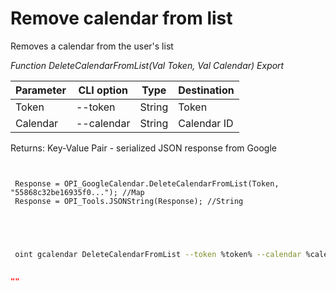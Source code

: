 ﻿---
sidebar_position: 4
---

# Remove calendar from list
 Removes a calendar from the user's list


*Function DeleteCalendarFromList(Val Token, Val Calendar) Export*

 | Parameter | CLI option | Type | Destination |
 |-|-|-|-|
 | Token | --token | String | Token |
 | Calendar | --calendar | String | Calendar ID |

 
 Returns: Key-Value Pair - serialized JSON response from Google

```bsl title="Code example"
	
 
 Response = OPI_GoogleCalendar.DeleteCalendarFromList(Token, "55868c32be16935f0..."); //Map
 Response = OPI_Tools.JSONString(Response); //String
 

	
```

```sh title="CLI command example"
 
 oint gcalendar DeleteCalendarFromList --token %token% --calendar %calendar%

```


```json title="Result"

""

```
